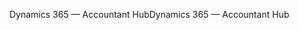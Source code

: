<span data-ttu-id="14325-101">Dynamics 365 — Accountant Hub</span><span class="sxs-lookup"><span data-stu-id="14325-101">Dynamics 365 — Accountant Hub</span></span>
